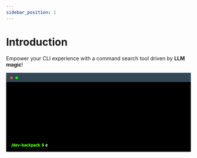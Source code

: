 ```yaml
---
sidebar_position: 1
---
```


# Introduction

Empower your CLI experience with a command search tool driven by **LLM magic**!

<!-- ./cllm-example-1.gif  -->
![cllm-example-1](./cllm-example-1.gif)